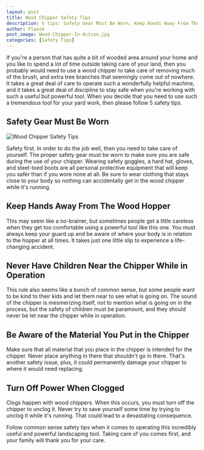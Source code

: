 ```yaml
---
layout: post
title: Wood Chipper Safety Tips
description: 5 tips: Safety Gear Must Be Worn, Keep Hands Away From The Wood Hopper, Never Have Children Near the Chipper While in Operation, Be Aware of the Material You Put in the Chipper, Turn Off Power When Clogged
author: Flaaim
post_image: Wood-Chipper-In-Action.jpg
categories: [Safety Tips]
---
```



If you're a person that has quite a bit of wooded area around your home and you like to spend a lot of time outside taking care of your land, then you probably would need to use a wood chipper to take care of removing much of the brush, and extra tree branches that seemingly come out of nowhere. It takes a great deal of care to operate such a wonderfully helpful machine, and it takes a great deal of discipline to stay safe when you're working with such a useful but powerful tool. When you decide that you need to use such a tremendous tool for your yard work, then please follow 5 safety tips.

## Safety Gear Must Be Worn

![Wood Chipper Safety Tips](http://safetyworkblog.com/assets/Wood-Chipper-In-Action.jpg)

Safety first. In order to do the job well, then you need to take care of yourself. The proper safety gear must be worn to make sure you are safe during the use of your chipper. Wearing safety goggles, a hard hat, gloves, and steel-toed boots are all personal protective equipment that will keep you safer than if you wore none at all. Be sure to wear clothing that stays close to your body so nothing can accidentally get in the wood chipper while it's running.

## Keep Hands Away From The Wood Hopper

This may seem like a no-brainer, but sometimes people get a little careless when they get too comfortable using a powerful tool like this one. You must always keep your guard up and be aware of where your body is in relation to the hopper at all times. It takes just one little slip to experience a life-changing accident.

## Never Have Children Near the Chipper While in Operation

This rule also seems like a bunch of common sense, but some people want to be kind to their kids and let them near to see what is going on. The sound of the chipper is mesmerizing itself, not to mention what is going on in the process, but the safety of children must be paramount, and they should never be let near the chipper while in operation.

## Be Aware of the Material You Put in the Chipper

Make sure that all material that you place in the chipper is intended for the chipper. Never place anything in there that shouldn't go in there. That's another safety issue, plus, it could permanently damage your chipper to where it would need replacing.

## Turn Off Power When Clogged

Clogs happen with wood chippers. When this occurs, you must turn off the chipper to unclog it. Never try to save yourself some time by trying to unclog it while it's running. That could lead to a devastating consequence.

Follow common sense safety tips when it comes to operating this incredibly useful and powerful landscaping tool. Taking care of you comes first, and your family will thank you for your care.

